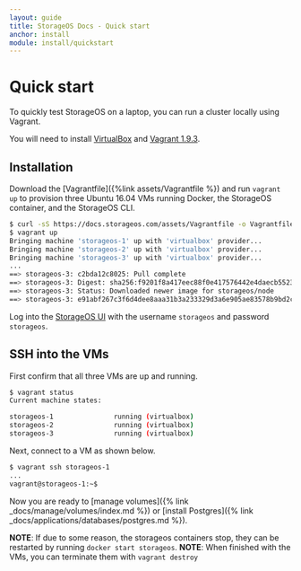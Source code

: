 ```yaml
---
layout: guide
title: StorageOS Docs - Quick start
anchor: install
module: install/quickstart
---
```


# Quick start

To quickly test StorageOS on a laptop, you can run a cluster locally using
Vagrant.

You will need to install [VirtualBox](https://www.virtualbox.org/wiki/Downloads)
and [Vagrant 1.9.3](http://vagrantup.com/downloads.html).


## Installation

Download the [Vagrantfile]({%link assets/Vagrantfile %}) and
run `vagrant up` to provision three Ubuntu 16.04 VMs running Docker, the
StorageOS container, and the StorageOS CLI.

```bash
$ curl -sS https://docs.storageos.com/assets/Vagrantfile -o Vagrantfile
$ vagrant up
Bringing machine 'storageos-1' up with 'virtualbox' provider...
Bringing machine 'storageos-2' up with 'virtualbox' provider...
Bringing machine 'storageos-3' up with 'virtualbox' provider...
...
==> storageos-3: c2bda12c8025: Pull complete
==> storageos-3: Digest: sha256:f9201f8a417eec88f0e417576442e4daecb552310f3eeda2b0676145203b1ea8
==> storageos-3: Status: Downloaded newer image for storageos/node
==> storageos-3: e91abf267c3f6d4dee8aaa31b3a233329d3a6e905ae83578b9bd2c59c32f5661
```

Log into the [StorageOS UI](http://192.168.50.100:5705) with the username
`storageos` and password `storageos`.

## SSH into the VMs

First confirm that all three VMs are up and running.

```bash
$ vagrant status
Current machine states:

storageos-1               running (virtualbox)
storageos-2               running (virtualbox)
storageos-3               running (virtualbox)
```

Next, connect to a VM as shown below.
```bash
$ vagrant ssh storageos-1
...
vagrant@storageos-1:~$
```

Now you are ready to [manage volumes]({% link _docs/manage/volumes/index.md %})
or [install Postgres]({% link _docs/applications/databases/postgres.md %}).

__NOTE__: If due to some reason, the storageos containers stop, they can be
restarted by running `docker start storageos`.
__NOTE__: When finished with the VMs, you can terminate them with `vagrant destroy`
